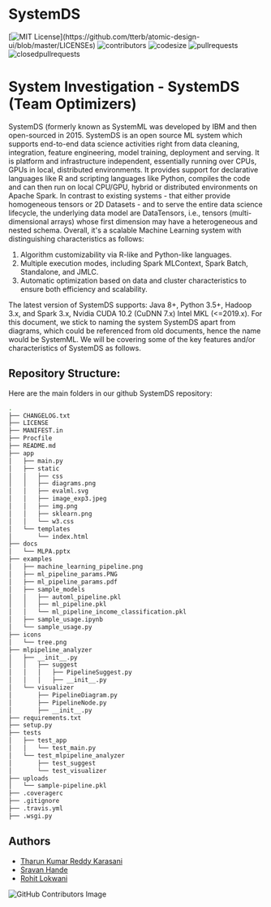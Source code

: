 # SystemDS
[![MIT License](https://img.shields.io/apm/l/atomic-design-ui.svg?)](https://github.com/tterb/atomic-design-ui/blob/master/LICENSEs)
![contributors](https://img.shields.io/github/contributors/TharunKumarReddy5/SystemDS.svg)
![codesize](https://img.shields.io/github/languages/code-size/TharunKumarReddy5/SystemDS.svg) 
![pullrequests](https://img.shields.io/github/issues-pr/TharunKumarReddy5/SystemDS.svg) 
![closedpullrequests](https://img.shields.io/github/issues-pr-closed-raw/TharunKumarReddy5/SystemDS.svg)

# System Investigation - SystemDS (Team Optimizers)

SystemDS (formerly known as SystemML was developed by IBM and then open-sourced in 2015. SystemDS is an open source ML system which supports end-to-end data science activities right from data cleaning, integration, feature engineering, model training, deployment and serving. It is platform and infrastructure independent, essentially running over CPUs, GPUs in local, distributed environments. It provides support for declarative languages like R and scripting languages like Python, compiles the code and can then run on local CPU/GPU, hybrid or distributed environments on Apache Spark. In contrast to existing systems - that either provide homogeneous tensors or 2D Datasets - and to serve the entire data science lifecycle, the underlying data model are DataTensors, i.e., tensors (multi-dimensional arrays) whose first dimension may have a heterogeneous and nested schema. Overall, it's a scalable Machine Learning system with distinguishing characteristics as follows:

1. Algorithm customizability via R-like and Python-like languages.
2. Multiple execution modes, including Spark MLContext, Spark Batch, Standalone, and JMLC.
3. Automatic optimization based on data and cluster characteristics to ensure both efficiency and scalability.

The latest version of SystemDS supports: Java 8+, Python 3.5+, Hadoop 3.x, and Spark 3.x, Nvidia CUDA 10.2 (CuDNN 7.x) Intel MKL (<=2019.x). For this document, we stick to naming the system SystemDS apart from diagrams, which could be referenced from old documents, hence the name would be SystemML. We will be covering some of the key features and/or characteristics of SystemDS as follows.

## Repository Structure:
Here are the main folders in our github SystemDS repository:
```bash
.
├── CHANGELOG.txt
├── LICENSE
├── MANIFEST.in
├── Procfile
├── README.md
├── app
│   ├── main.py
│   ├── static
│   │   ├── css
│   │   ├── diagrams.png
│   │   ├── evalml.svg
│   │   ├── image_exp3.jpeg
│   │   ├── img.png
│   │   ├── sklearn.png
│   │   └── w3.css
│   └── templates
│       └── index.html
├── docs
│   └── MLPA.pptx
├── examples
│   ├── machine_learning_pipeline.png
│   ├── ml_pipeline_params.PNG
│   ├── ml_pipeline_params.pdf
│   ├── sample_models
│   │   ├── automl_pipeline.pkl
│   │   ├── ml_pipeline.pkl
│   │   └── ml_pipeline_income_classification.pkl
│   ├── sample_usage.ipynb
│   └── sample_usage.py
├── icons
│   └── tree.png
├── mlpipeline_analyzer
│   ├── __init__.py
│   │   ├── suggest
│   │   │	├── PipelineSuggest.py
│   │   │	├── __init__.py
│   └── visualizer
│       ├── PipelineDiagram.py
│       ├── PipelineNode.py
│       ├── __init__.py
├── requirements.txt
├── setup.py
├── tests
│   ├── test_app
│   │   └── test_main.py
│   └── test_mlpipeline_analyzer
│       ├── test_suggest
│       └── test_visualizer
├── uploads
│   └── sample-pipeline.pkl
├── .coveragerc
├── .gitignore
├── .travis.yml
├── .wsgi.py
```

## Authors
- [Tharun Kumar Reddy Karasani](https://github.com/TharunKumarReddy5)
- [Sravan Hande](https://github.com/sravankr96)
- [Rohit Lokwani](https://github.com/rohitl17)

![GitHub Contributors Image](https://contrib.rocks/image?repo=TharunKumarReddy5/SystemDS)


